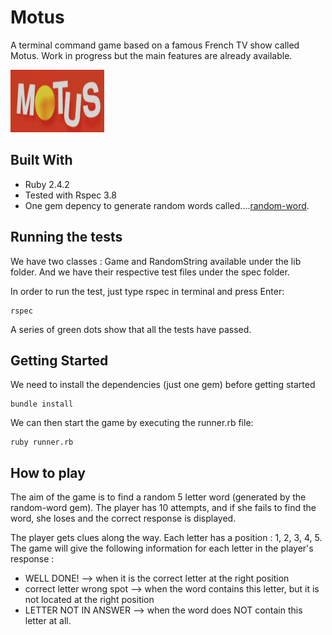 # Motus

A terminal command game based on a famous French TV show called Motus. Work in progress but the main features are already available. 

<img src="library/logo.png" width="150" height="100">


## Built With

* Ruby 2.4.2
* Tested with Rspec 3.8
* One gem depency to generate random words called....[random-word](https://rubygems.org/gems/random-word/versions/1.3.0).

## Running the tests

We have two classes : Game and RandomString available under the lib folder. And we have their respective test files under the spec folder.  

In order to run the test, just type rspec in terminal and press Enter:

```
rspec
```

A series of green dots show that all the tests have passed. 

## Getting Started

We need to install the dependencies (just one gem) before getting started 

```
bundle install
```

We can then start the game by executing the runner.rb file:

```
ruby runner.rb
```

## How to play 

The aim of the game is to find a random 5 letter word (generated by the random-word gem). The player has 10 attempts, and if she fails to find the word, she loses and the correct response is displayed. 

The player gets clues along the way. Each letter has a position : 1, 2, 3, 4, 5. The game will give the following information for each letter in the player's response : 

   * WELL DONE!  --> when it is the correct letter at the right position 
   * correct letter wrong spot  --> when the word contains this letter, but it is not located at the right position
   * LETTER NOT IN ANSWER --> when the word does NOT contain this letter at all. 



